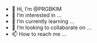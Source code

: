 - 👋 Hi, I’m @PRGBKIM
- 👀 I’m interested in ...
- 🌱 I’m currently learning ...
- 💞️ I’m looking to collaborate on ...
- 📫 How to reach me ...

<!---
PRGBKIM/PRGBKIM is a ✨ special ✨ repository because its `README.md` (this file) appears on your GitHub profile.
You can click the Preview link to take a look at your changes.
--->
